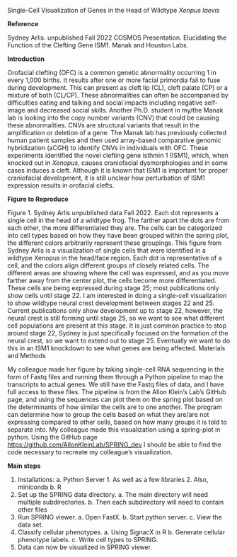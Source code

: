 Single-Cell Visualization of Genes in the Head of Wildtype *Xenpus laevis*

**Reference**

Sydney Arlis. unpublished Fall 2022 COSMOS Presentation. Elucidating the Function of the Clefting Gene ISM1. Manak and Houston Labs.  

**Introduction**

Orofacial clefting (OFC) is a common genetic abnormality occurring 1 in every 1,000 births. It results after one or more facial primordia fail to fuse during development. This can present as cleft lip (CL), cleft palate (CP) or a mixture of both (CL/CP). These abnormalities can often be accompanied by difficulties eating and talking and social impacts including negative self-image and decreased social skills. Another Ph.D. student in my/the Manak lab is looking into the copy number variants (CNV) that could be causing these abnormalities. CNVs are structural variants that result in the amplification or deletion of a gene. The Manak lab has previously collected human patient samples and then used array-based comparative genomic hybridization (aCGH) to identify CNVs in individuals with OFC. These experiments identified the novel clefting gene isthmin 1 (ISM1), which, when knocked out in *Xenopus*, causes craniofacial dysmorphologies and in some cases induces a cleft. Although it is known that ISM1 is important for proper craniofacial development, it is still unclear how perturbation of ISM1 expression results in orofacial clefts. 

**Figure to Reproduce**

Figure 1. Sydney Arlis unpublished data Fall 2022. Each dot represents a single cell in the head of a wildtype frog. The farther apart the dots are from each other, the more differentiated they are. The cells can be categorized into cell types based on how they have been grouped within the spring plot, the different colors arbitrarily represent these groupings. 
This figure from Sydney Arlis is a visualization of single cells that were identified in a wildtype Xenopus in the head/face region. Each dot is representative of a cell, and the colors align different groups of closely related cells. The different areas are showing where the cell was expressed, and as you move farther away from the center plot, the cells become more differentiated. These cells are being expressed during stage 25; most publications only show cells until stage 22. I am interested in doing a single-cell visualization to show wildtype neural crest development between stages 22 and 25. Current publications only show development up to stage 22, however, the neural crest is still forming until stage 25, so we want to see what different cell populations are present at this stage. It is just common practice to stop around stage 22, Sydney is just specifically focused on the formation of the neural crest, so we want to extend out to stage 25. Eventually we want to do this in an ISM1 knockdown to see what genes are being affected.
Materials and Methods

My colleague made her figure by taking single-cell RNA sequencing in the form of Fastq files and running them through a Python pipeline to map the transcripts to actual genes. We still have the Fastq files of data, and I have full access to these files. The pipeline is from the Allon Klein’s Lab’s GitHub page, and using the sequences can plot them on the spring plot based on the determinants of how similar the cells are to one another. The program can determine how to group the cells based on what they are/are not expressing compared to other cells, based on how many groups it is told to separate into. My colleague made this visualization using a spring-plot in python. Using the GitHub page https://github.com/AllonKleinLab/SPRING_dev I should be able to find the code necessary to recreate my colleague’s visualization. 

**Main steps**

1. Installations:
	a. Python Server
		1. As well as a few libraries
		2. Also, miniconda
	b. R
2. Set up the SPRING data directory.
	a. The main directory will need multiple subdirectories.
	b. Then each subdirectory will need to contain other files
3. Run SPRING viewer.
	a. Open FastX.
	b. Start python server.
	c. View the data set.
4. Classify cellular phenotypes.
	a. Using SignacX in R
	b. Generate cellular phenotype labels.
	c. Write cell types to SPRING.
5. Data can now be visualized in SPRING viewer.

